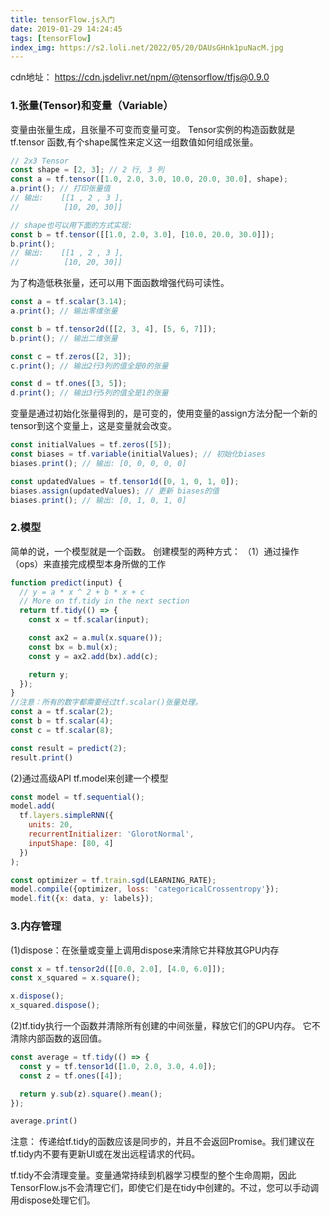```yaml
---
title: tensorFlow.js入门
date: 2019-01-29 14:24:45
tags: [tensorFlow]
index_img: https://s2.loli.net/2022/05/20/DAUsGHnk1puNacM.jpg
---
```

cdn地址：
https://cdn.jsdelivr.net/npm/@tensorflow/tfjs@0.9.0

### 1.张量(Tensor)和变量（Variable）
变量由张量生成，且张量不可变而变量可变。
Tensor实例的构造函数就是 tf.tensor 函数,有个shape属性来定义这一组数值如何组成张量。
```javascript
// 2x3 Tensor
const shape = [2, 3]; // 2 行, 3 列
const a = tf.tensor([1.0, 2.0, 3.0, 10.0, 20.0, 30.0], shape);
a.print(); // 打印张量值
// 输出:    [[1 , 2 , 3 ],
//          [10, 20, 30]]

// shape也可以用下面的方式实现:
const b = tf.tensor([[1.0, 2.0, 3.0], [10.0, 20.0, 30.0]]);
b.print();
// 输出:    [[1 , 2 , 3 ],
//          [10, 20, 30]]
```
为了构造低秩张量，还可以用下面函数增强代码可读性。
```javascript
const a = tf.scalar(3.14);
a.print(); // 输出零维张量

const b = tf.tensor2d([[2, 3, 4], [5, 6, 7]]);
b.print(); // 输出二维张量

const c = tf.zeros([2, 3]);
c.print(); // 输出2行3列的值全是0的张量

const d = tf.ones([3, 5]);
d.print(); // 输出3行5列的值全是1的张量
```

变量是通过初始化张量得到的，是可变的，使用变量的assign方法分配一个新的tensor到这个变量上，这是变量就会改变。
```javascript
const initialValues = tf.zeros([5]);
const biases = tf.variable(initialValues); // 初始化biases
biases.print(); // 输出: [0, 0, 0, 0, 0]

const updatedValues = tf.tensor1d([0, 1, 0, 1, 0]);
biases.assign(updatedValues); // 更新 biases的值
biases.print(); // 输出: [0, 1, 0, 1, 0]
```


### 2.模型
简单的说，一个模型就是一个函数。
创建模型的两种方式：
（1）通过操作（ops）来直接完成模型本身所做的工作
```javascript
function predict(input) {
  // y = a * x ^ 2 + b * x + c
  // More on tf.tidy in the next section
  return tf.tidy(() => {
    const x = tf.scalar(input);

    const ax2 = a.mul(x.square());
    const bx = b.mul(x);
    const y = ax2.add(bx).add(c);

    return y;
  });
}
//注意：所有的数字都需要经过tf.scalar()张量处理。
const a = tf.scalar(2);
const b = tf.scalar(4);
const c = tf.scalar(8);

const result = predict(2);
result.print() 
```
(2)通过高级API tf.model来创建一个模型
```javascript
const model = tf.sequential();
model.add(
  tf.layers.simpleRNN({
    units: 20,
    recurrentInitializer: 'GlorotNormal',
    inputShape: [80, 4]
  })
);

const optimizer = tf.train.sgd(LEARNING_RATE);
model.compile({optimizer, loss: 'categoricalCrossentropy'});
model.fit({x: data, y: labels});
```

### 3.内存管理
(1)dispose：在张量或变量上调用dispose来清除它并释放其GPU内存
```javascript
const x = tf.tensor2d([[0.0, 2.0], [4.0, 6.0]]);
const x_squared = x.square();

x.dispose();
x_squared.dispose();
```

(2)tf.tidy执行一个函数并清除所有创建的中间张量，释放它们的GPU内存。
它不清除内部函数的返回值。
```javascript
const average = tf.tidy(() => {
  const y = tf.tensor1d([1.0, 2.0, 3.0, 4.0]);
  const z = tf.ones([4]);

  return y.sub(z).square().mean();
});

average.print()
```
注意：
传递给tf.tidy的函数应该是同步的，并且不会返回Promise。我们建议在tf.tidy内不要有更新UI或在发出远程请求的代码。

tf.tidy不会清理变量。变量通常持续到机器学习模型的整个生命周期，因此TensorFlow.js不会清理它们，即使它们是在tidy中创建的。不过，您可以手动调用dispose处理它们。


